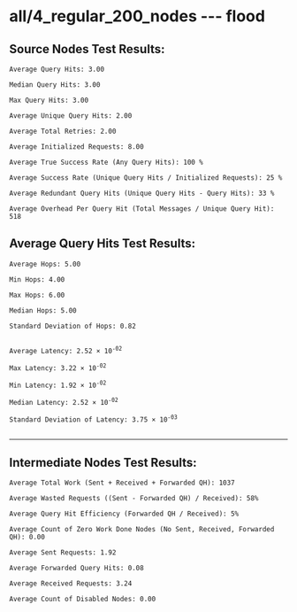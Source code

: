# all/4_regular_200_nodes --- flood
## Source Nodes Test Results:
	Average Query Hits: 3.00

	Median Query Hits: 3.00

	Max Query Hits: 3.00

	Average Unique Query Hits: 2.00

	Average Total Retries: 2.00

	Average Initialized Requests: 8.00

	Average True Success Rate (Any Query Hits): 100 %

	Average Success Rate (Unique Query Hits / Initialized Requests): 25 %

	Average Redundant Query Hits (Unique Query Hits - Query Hits): 33 %

	Average Overhead Per Query Hit (Total Messages / Unique Query Hit): 518



## Average Query Hits Test Results:
<pre><code>Average Hops: 5.00

Min Hops: 4.00

Max Hops: 6.00

Median Hops: 5.00

Standard Deviation of Hops: 0.82


Average Latency: 2.52 × 10<sup>-02</sup>

Max Latency: 3.22 × 10<sup>-02</sup>

Min Latency: 1.92 × 10<sup>-02</sup>

Median Latency: 2.52 × 10<sup>-02</sup>

Standard Deviation of Latency: 3.75 × 10<sup>-03</sup>

</code></pre>

---------------------------------------------
## Intermediate Nodes Test Results:

	Average Total Work (Sent + Received + Forwarded QH): 1037

	Average Wasted Requests ((Sent - Forwarded QH) / Received): 58%

	Average Query Hit Efficiency (Forwarded QH / Received): 5%

	Average Count of Zero Work Done Nodes (No Sent, Received, Forwarded QH): 0.00

	Average Sent Requests: 1.92

	Average Forwarded Query Hits: 0.08

	Average Received Requests: 3.24

	Average Count of Disabled Nodes: 0.00

